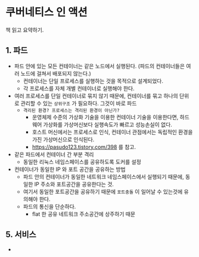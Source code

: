 # 쿠버네티스 인 액션
책 읽고 요약하기.

## 1. 파드
* 파드 안에 있는 모든 컨테이너는 같은 노드에서 실행된다. (파드의 컨테이너들은 여러 노드에 걸쳐서 배포되지 않는다.)
    * 컨테이너는 단일 프로세스를 실행하는 것을 목적으로 설계되었다.
    * 각 프로세스를 자체 개별 컨테이너로 실행해야 한다.
* 여러 프로세스를 단일 컨테이너로 묶지 않기 때문에, 컨테이너를 묶고 하나의 단위로 관리할 수 있는 `상위구조` 가 필요하다. 그것이 바로 파드
    * `격리된 환경? 프로세스는 격리된 환경이 아닌가?`
        * 운영체제 수준의 가상화 기술을 이용한 컨테이너 기술을 이용한다면, 하드웨어 가상화를 가상머신보다 실행속도가 빠르고 성능손실이 없다.
        * 호스트 머신에서는 프로세스로 인식, 컨테이너 관점에서는 독립적인 환경을 가진 가상머신으로 인식된다.
        * https://pasudo123.tistory.com/398 를 참고.
* 같은 파드에서 컨테이너 간 부분 격리
    * 동일한 리눅스 네임스페이스를 공유하도록 도커를 설정
* 컨테이너가 동일한 IP 와 포트 공간을 공유하는 방법
    * 파드 안의 컨테이너가 동일한 네트워크 네임스페이스에서 실행되기 때문에, 동일한 IP 주소와 포트공간을 공유한다는 것.
    * 여기서 동일한 포트공간을 공유하기 때문에 `포트충돌` 이 일어날 수 있는것에 유의해야 한다.
    * 파드의 통신을 단순하다.
        * flat 한 공유 네트워크 주소공간에 상주하기 때문

## 5. 서비스
* 